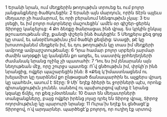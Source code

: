 1 Երանի նրան, ում մեղքերին թողութիւն տրուեց
եւ ում բոլոր յանցանքները ծածկուեցին:
2 Երանի այն մարդուն, որին Տէրն այլեւս մեղաւոր չի համարում,
եւ որի բերանում նենգութիւն չկայ:
3 Ես լռեցի, եւ իմ բոլոր ոսկորները մաշուեցին՝
ամէն օր գիշեր-ցերեկ Տիրոջը կանչելուց:
4 Քո ձեռքը ծանրացաւ ինձ վրայ.
ես կրկին ընկայ թշուառութեան մէջ,
քանզի փշերն ինձ ծակեցին:
5 Մեղքերս քեզ ցոյց կը տամ,
եւ անօրէնութիւնս չեմ ծածկի քեզնից:
Ասացի, թէ կը խոստովանեմ մեղքերն իմ,
եւ դու թողութիւն կը տաս իմ մեղքերի ամբողջ ամբարշտութեանը:
6 Դրա համար բոլոր սրբերն յարմար ժամին աղօթքի կը կանգնեն քո առջեւ,
եւ սաստիկ ջրհեղեղների ժամանակ նրանց ոչինչ չի պատահի:
7 Դու ես իմ յենարանն այն նեղութեան մէջ,
որը շուրջս պատեց:
Ո՜վ ցնծութիւն իմ, փրկի՛ր ինձ նրանցից, ովքեր պաշարեցին ինձ:
8 «Քեզ կ՚իմաստնացնեմ ու խելամիտ կը դարձնեմ քո ընթացած ճանապարհին
եւ աչքերս վրադ կը պահեմ», ասում է Տէրը:
9 Մի՛ եղէք ձիերի եւ ջորիների պէս, որոնք գիտակցութիւն չունեն.
սանձով ու պախուրցով պէտք է նրանց կզակը ճմլել, որ քեզ չմօտենան:
10 Շատ են մեղաւորների տանջանքները,
բայց ովքեր իրենց յոյսը դրել են Տիրոջ վրայ,
Տիրոջ ողորմութիւնը կը պարուրի նրանց:
11 Ուրա՛խ եղէք եւ ցնծացէ՛ք Տիրոջով, ո՛վ արդարներ.
պարծեցէ՛ք բոլորդ, որ ուղիղ էք սրտով:
